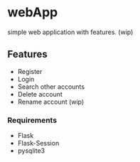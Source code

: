 # webApp
simple web application with features. (wip)

## Features
- Register
- Login
- Search other accounts
- Delete account
- Rename account (wip)

### Requirements
- Flask
- Flask-Session
- pysqlite3

